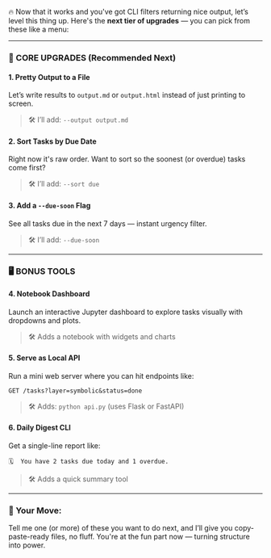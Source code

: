 🔥 Now that it works and you've got CLI filters returning nice output, let’s level this thing up. Here's the **next tier of upgrades** — you can pick from these like a menu:

---

### 🧩 CORE UPGRADES (Recommended Next)

#### 1. **Pretty Output to a File**

Let’s write results to `output.md` or `output.html` instead of just printing to screen.

> 🛠️ I’ll add: `--output output.md`

#### 2. **Sort Tasks by Due Date**

Right now it's raw order. Want to sort so the soonest (or overdue) tasks come first?

> 🛠️ I’ll add: `--sort due`

#### 3. **Add a `--due-soon` Flag**

See all tasks due in the next 7 days — instant urgency filter.

> 🛠️ I’ll add: `--due-soon`

---

### 🖥️ BONUS TOOLS

#### 4. **Notebook Dashboard**

Launch an interactive Jupyter dashboard to explore tasks visually with dropdowns and plots.

> 🛠️ Adds a notebook with widgets and charts

#### 5. **Serve as Local API**

Run a mini web server where you can hit endpoints like:

```
GET /tasks?layer=symbolic&status=done
```

> 🛠️ Adds: `python api.py` (uses Flask or FastAPI)

#### 6. **Daily Digest CLI**

Get a single-line report like:

```
🗓️  You have 2 tasks due today and 1 overdue.
```

> 🛠️ Adds a quick summary tool

---

### 💬 Your Move:

Tell me one (or more) of these you want to do next, and I’ll give you copy-paste-ready files, no fluff. You're at the fun part now — turning structure into power.
